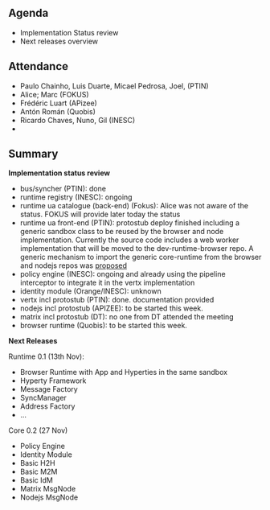## Agenda

* Implementation Status review
* Next releases overview

## Attendance

* Paulo Chainho, Luis Duarte, Micael Pedrosa, Joel,  (PTIN)
* Alice; Marc (FOKUS)
* Frédéric Luart (APizee)
* Antón Román (Quobis)
* Ricardo Chaves, Nuno, Gil (INESC)
* 


## Summary

**Implementation status review**

 * bus/syncher (PTIN): done
 * runtime registry (INESC): ongoing
 * runtime ua catalogue (back-end) (Fokus): Alice was not aware of the status. FOKUS will provide later today the status
 * runtime ua front-end (PTIN): protostub deploy finished including a generic sandbox class to be reused by the browser and node implementation. Currently the source code includes a web worker implementation that will be moved to the dev-runtime-browser repo. A generic mechanism to import the generic core-runtime from the browser and nodejs repos was [proposed](https://github.com/reTHINK-project/dev-runtime-browser/issues/2)
 * policy engine (INESC): ongoing and already using the pipeline interceptor to integrate it in the vertx implementation
 * identity module (Orange/INESC): unknown
 * vertx incl protostub (PTIN): done. documentation provided
 * nodejs incl protostub (APIZEE): to be started this week.
 * matrix incl protostub (DT): no one from DT attended the meeting
 * browser runtime (Quobis): to be started this week.

**Next Releases**

Runtime 0.1 (13th Nov):

* Browser Runtime with App and Hyperties in the same sandbox
* Hyperty Framework
 * Message Factory
 * SyncManager
 * Address Factory
 * ...

Core 0.2 (27 Nov)

* Policy Engine
* Identity Module
* Basic H2H
* Basic M2M
* Basic IdM
* Matrix MsgNode
* Nodejs MsgNode
